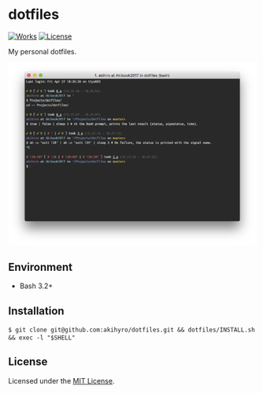 # dotfiles

[![Works][Works Badge]][Works]
[![License][License Badge]][License]

[Works Badge]: https://cdn.rawgit.com/nikku/works-on-my-machine/v0.2.0/badge.svg
[Works]: https://github.com/nikku/works-on-my-machine
[License Badge]: https://img.shields.io/badge/license-MIT-brightgreen.svg
[License]: LICENSE.txt

My personal dotfiles.  

![Image]

[Image]: IMAGE.png

## Environment

* Bash 3.2+

## Installation

```console
$ git clone git@github.com:akihyro/dotfiles.git && dotfiles/INSTALL.sh && exec -l "$SHELL"
```

## License

Licensed under the [MIT License].  

[MIT License]: LICENSE.txt
